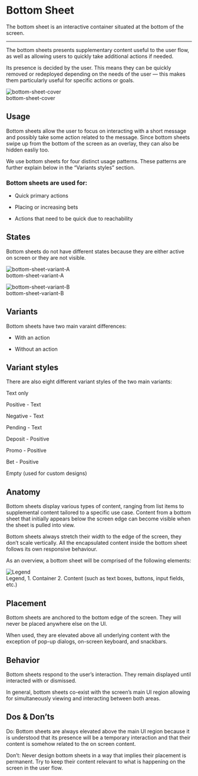 
# Bottom Sheet

The bottom sheet is an interactive container situated at the bottom of the screen. 

---

The bottom sheets presents supplementary content useful to the user flow, as well as allowing users to quickly take additional actions if needed.

Its presence is decided by the user. This means they can be quickly removed or redeployed depending on the needs of the user — this makes them particularly useful for specific actions or goals.

  
![bottom-sheet-cover](https://studio-assets.supernova.io/design-systems/27883/b54aa68d-0ef5-4ddd-9282-e9e59f9ecda5.png)  
bottom-sheet-cover  


## Usage

Bottom sheets allow the user to focus on interacting with a short message and possibly take some action related to the message. Since bottom sheets swipe up from the bottom of the screen as an overlay, they can also be hidden easliy too.

We use bottom sheets for four distinct usage patterns. These patterns are further explain below in the “Variants styles” section.

### Bottom sheets are used for:

- Quick primary actions

- Placing or increasing bets

- Actions that need to be quick due to reachability

## States

Bottom sheets do not have different states because they are either active on screen or they are not visible.

  
![bottom-sheet-variant-A](https://studio-assets.supernova.io/design-systems/27883/be35c8c2-adf4-45df-b384-3bc85f2bba37.png)  
bottom-sheet-variant-A  


  
![bottom-sheet-variant-B](https://studio-assets.supernova.io/design-systems/27883/69640d2e-0fb0-49c9-a3a2-acc5e672a8e7.png)  
bottom-sheet-variant-B  


## Variants

Bottom sheets have two main varaint differences:

- With an action

- Without an action

## Variant styles

There are also eight different variant styles of the two main variants:

Text only

Positive - Text

Negative - Text

Pending - Text

Deposit - Positive

Promo - Positive

Bet - Positive

Empty (used for custom designs)

## Anatomy

Bottom sheets display various types of content, ranging from list items to supplemental content tailored to a specific use case. Content from a bottom sheet that initially appears below the screen edge can become visible when the sheet is pulled into view.

Bottom sheets always stretch their width to the edge of the screen, they don’t scale vertically. All the encapsulated content inside the bottom sheet follows its own responsive behaviour.

As an overview, a bottom sheet will be comprised of the following elements:

  
![Legend](https://studio-assets.supernova.io/design-systems/27883/e2b7aaea-4063-4225-ab37-2ae15b5b2eac.png)  
Legend, 1. Container
2. Content (such as text boxes, buttons, input fields, etc.)  
  


## Placement

Bottom sheets are anchored to the bottom edge of the screen. They will never be placed anywhere else on the UI.

When used, they are elevated above all underlying content with the exception of pop-up dialogs, on-screen keyboard, and snackbars.

## Behavior

Bottom sheets respond to the user’s interaction. They remain displayed until interacted with or dismissed.

In general, bottom sheets co-exist with the screen’s main UI region allowing for simultaneously viewing and interacting between both areas.

## Dos & Don’ts

Do: Bottom sheets are always elevated above the main UI region because it is understood that its presence will be a temporary interaction and that their content is somehow related to the on screen content.

Don’t: Never design bottom sheets in a way that implies their placement is permanent. Try to keep their content relevant to what is happening on the screen in the user flow.